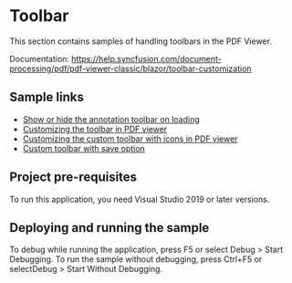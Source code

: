 # Toolbar
This section contains samples of handling toolbars in the PDF Viewer.

Documentation: https://help.syncfusion.com/document-processing/pdf/pdf-viewer-classic/blazor/toolbar-customization

## Sample links
* <a href="Annotation Toolbar/Show or hide on loading">Show or hide the annotation toolbar on loading</a>
* <a href="Custom Toolbar/Custom toolbar">Customizing the toolbar in PDF viewer</a>
* <a href="Custom Toolbar/Custom toolbar with PNG image">Customizing the  custom toolbar with icons in PDF viewer</a>
* <a href="Custom Toolbar/Custom toolbar with save option">Custom toolbar with save option</a>

## Project pre-requisites
To run this application, you need Visual Studio 2019 or later versions.

## Deploying and running the sample
To debug while running the application, press F5 or select Debug > Start Debugging. To run the sample without debugging, press Ctrl+F5 or selectDebug > Start Without Debugging.